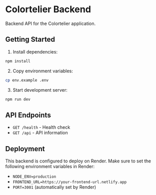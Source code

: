 # Colortelier Backend

Backend API for the Colortelier application.

## Getting Started

1. Install dependencies:

```bash
npm install
```

2. Copy environment variables:

```bash
cp env.example .env
```

3. Start development server:

```bash
npm run dev
```

## API Endpoints

- `GET /health` - Health check
- `GET /api` - API information

## Deployment

This backend is configured to deploy on Render. Make sure to set the following environment variables in Render:

- `NODE_ENV=production`
- `FRONTEND_URL=https://your-frontend-url.netlify.app`
- `PORT=3001` (automatically set by Render)
